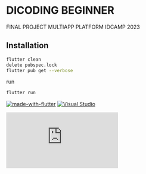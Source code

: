 # DICODING BEGINNER
FINAL PROJECT MULTIAPP PLATFORM IDCAMP 2023
## Installation
```sh
flutter clean
delete pubspec.lock
flutter pub get --verbose
```

run
```sh
flutter run
```
[![made-with-flutter](https://img.shields.io/badge/Flutter-02569B?style=for-the-badge&logo=flutter&logoColor=white)](https://flutter.dev/) [![Visual Studio](https://badgen.net/badge/icon/visualstudio?icon=visualstudio&label)](https://visualstudio.microsoft.com)

[![GitHub license](https://badgen.net/github/license/Naereen/Strapdown.js)](https://github.com/reowicaksono/Hippam)
